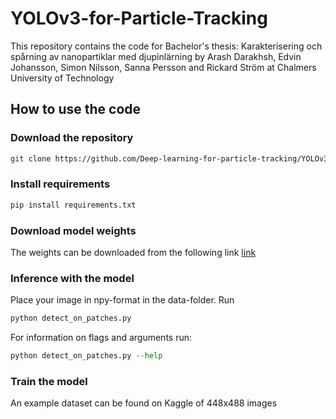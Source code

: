 # YOLOv3-for-Particle-Tracking

This repository contains the code for Bachelor's thesis: Karakterisering och spårning av nanopartiklar med djupinlärning
by  Arash Darakhsh, Edvin Johansson, Simon Nilsson, Sanna Persson and Rickard Ström at Chalmers University of Technology


## How to use the code

### Download the repository
```bash
git clone https://github.com/Deep-learning-for-particle-tracking/YOLOv3-for-Particle-Tracking.git
```
### Install requirements
```bash
pip install requirements.txt
```

### Download model weights
The weights can be downloaded from the following link [link](https://www.kaggle.com/sannapersson/weights-particle-tracking-yolov3)

### Inference with the model
Place your image in npy-format in the data-folder. Run 
```python
python detect_on_patches.py
```
For information on flags and arguments run:
```python
python detect_on_patches.py --help
```

### Train the model
An example dataset can be found on Kaggle of 448x488 images

